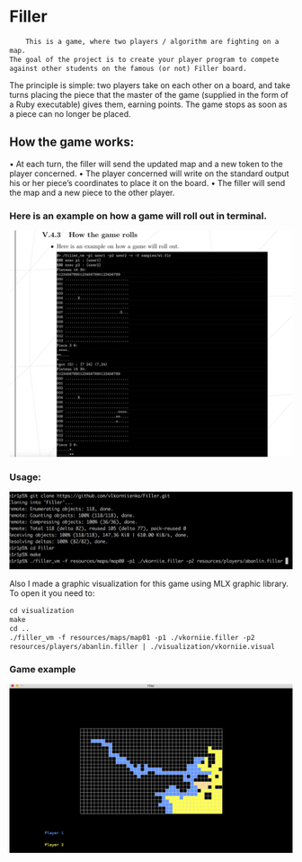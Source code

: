 # Filler

    	This is a game, where two players / algorithm are fighting on a map.
	The goal of the project is to create your player program to compete against other students on the famous (or not) Filler board. 

The principle is simple: two players take on each other on a board, and take turns placing the piece that the master of the game (supplied in the form of a Ruby executable) gives them, earning points. The game stops as soon as a piece can no longer be placed.

   ## How the game works:
   • At each turn, the filler will send the updated map and a new token to the player concerned.
   • The player concerned will write on the standard output his or her piece’s coordinates to place it on the board.
   • The filler will send the map and a new piece to the other player.
   
  ### Here is an example on how a game will roll out in terminal.
  ![](https://github.com/vlkorniienko/Filler/blob/master/example.png)
 
  ### Usage:
![](https://github.com/vlkorniienko/Filler/blob/master/Usage.png)

Also I made a graphic visualization for this game using MLX graphic library. To open it you need to:
```
cd visualization
make
cd ..
./filler_vm -f resources/maps/map01 -p1 ./vkorniie.filler -p2 resources/players/abanlin.filler | ./visualization/vkorniie.visual
```

### Game example
![](https://github.com/vlkorniienko/Filler/blob/master/visual.png)
